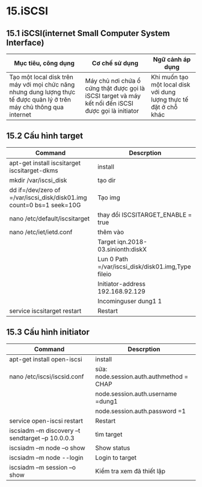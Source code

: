 # 15.iSCSI
## 15.1 iSCSI(internet Small Computer System Interface)
|Mục tiêu, công dụng|Cơ chế sử dụng|Ngữ cảnh áp dụng|
|-------------------|--------------|----------------|
|Tạo một local disk trên máy với mọi chức năng nhưng dung lượng thực tế được quản lý ở trên máy chủ thông qua internet|	Máy chủ nơi chứa ổ cứng thật được gọi là iSCSI target và máy kết nối đến iSCSI được gọi là initiator|	Khi muốn tạo một local disk với dung lượng thực tế đặt ở chỗ khác |
## 15.2 Cấu hình target
| Command | Descrption |
|---------|------------|
|apt-get install iscsitarget iscsitarget-dkms|install|
|mkdir /var/iscsi_disk|tạo dir|	
|dd if=/dev/zero of =/var/iscsi_disk/disk01.img count=0 bs=1 seek=10G|Tạo img|
|nano /etc/default/iscsitarget|	thay đổi ISCSITARGET_ENABLE = true|
|nano /etc/iet/ietd.conf|thêm vào |
||Target iqn.2018-03.sinionth:diskX|
||Lun 0 Path =/var/iscsi_disk/disk01.img,Type fileio|
||Initiator-address 192.168.92.129|
||Incominguser dung1 1|
|service iscsitarget restart|Restart| 
## 15.3 Cấu hình initiator
| Command | Descrption |
|---------|------------|
|apt-get install open-iscsi|	install|
|nano /etc/iscsi/iscsid.conf|sửa: node.session.auth.authmethod = CHAP |
||node.session.auth.username =dung1| 
||node.session.auth.password =1|
|service open-iscsi restart|Restart| 
|iscsiadm –m discovery –t sendtarget –p 10.0.0.3|tìm target|
|iscsiadm –m  node –o show	|Show status|
|iscsiadm –m node --login	|Login to target|
|iscsiadm –m session –o show|	Kiểm tra xem đã thiết lập| 
